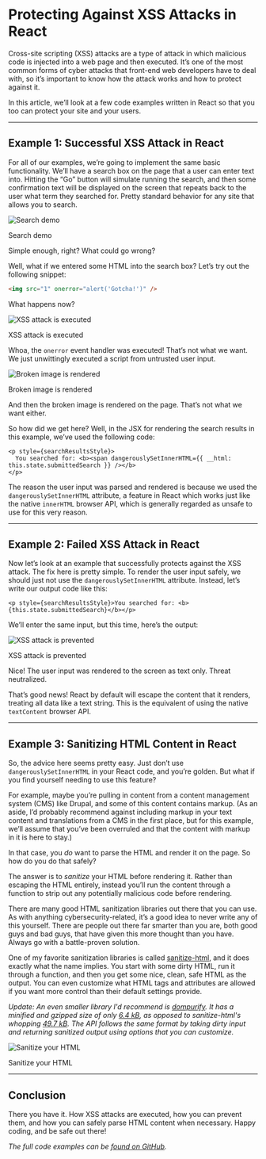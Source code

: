 # Protecting Against XSS Attacks in React

Cross-site scripting (XSS) attacks are a type of attack in which malicious code is injected into a web page and then executed. It’s one of the most common forms of cyber attacks that front-end web developers have to deal with, so it’s important to know how the attack works and how to protect against it.

In this article, we’ll look at a few code examples written in React so that you too can protect your site and your users.

---

## Example 1: Successful XSS Attack in React

For all of our examples, we’re going to implement the same basic functionality. We’ll have a search box on the page that a user can enter text into. Hitting the “Go” button will simulate running the search, and then some confirmation text will be displayed on the screen that repeats back to the user what term they searched for. Pretty standard behavior for any site that allows you to search.

![Search demo](https://dev-to-uploads.s3.amazonaws.com/i/7xqkoxkwas8uwa60vg75.png)
<figcaption>Search demo</figcaption>

Simple enough, right? What could go wrong?

Well, what if we entered some HTML into the search box? Let’s try out the following snippet:

```HTML
<img src="1" onerror="alert('Gotcha!')" />
```

What happens now?

![XSS attack is executed](https://dev-to-uploads.s3.amazonaws.com/i/l30x0pnnvwzan1jb7ads.png)
<figcaption>XSS attack is executed</figcaption>

Whoa, the `onerror` event handler was executed! That’s not what we want. We just unwittingly executed a script from untrusted user input.

![Broken image is rendered](https://dev-to-uploads.s3.amazonaws.com/i/skhzsgiqburobltpdub9.png)
<figcaption>Broken image is rendered</figcaption>

And then the broken image is rendered on the page. That’s not what we want either.

So how did we get here? Well, in the JSX for rendering the search results in this example, we’ve used the following code:

```JSX
<p style={searchResultsStyle}>
  You searched for: <b><span dangerouslySetInnerHTML={{ __html: this.state.submittedSearch }} /></b>
</p>
```

The reason the user input was parsed and rendered is because we used the `dangerouslySetInnerHTML` attribute, a feature in React which works just like the native `innerHTML` browser API, which is generally regarded as unsafe to use for this very reason.

---

## Example 2: Failed XSS Attack in React

Now let’s look at an example that successfully protects against the XSS attack. The fix here is pretty simple. To render the user input safely, we should just not use the `dangerouslySetInnerHTML` attribute. Instead, let’s write our output code like this:

```JSX
<p style={searchResultsStyle}>You searched for: <b>{this.state.submittedSearch}</b></p>
```

We’ll enter the same input, but this time, here’s the output:

![XSS attack is prevented](https://dev-to-uploads.s3.amazonaws.com/i/viiw3nnqhdplwceyqpga.png)
<figcaption>XSS attack is prevented</figcaption>

Nice! The user input was rendered to the screen as text only. Threat neutralized.

That’s good news! React by default will escape the content that it renders, treating all data like a text string. This is the equivalent of using the native `textContent` browser API.

---

## Example 3: Sanitizing HTML Content in React

So, the advice here seems pretty easy. Just don’t use `dangerouslySetInnerHTML` in your React code, and you’re golden. But what if you find yourself needing to use this feature?

For example, maybe you’re pulling in content from a content management system (CMS) like Drupal, and some of this content contains markup. (As an aside, I’d probably recommend against including markup in your text content and translations from a CMS in the first place, but for this example, we’ll assume that you’ve been overruled and that the content with markup in it is here to stay.)

In that case, you *do* want to parse the HTML and render it on the page. So how do you do that safely?

The answer is to *sanitize* your HTML before rendering it. Rather than escaping the HTML entirely, instead you’ll run the content through a function to strip out any potentially malicious code before rendering.

There are many good HTML sanitization libraries out there that you can use. As with anything cybersecurity-related, it’s a good idea to never write any of this yourself. There are people out there far smarter than you are, both good guys and bad guys, that have given this more thought than you have. Always go with a battle-proven solution.

One of my favorite sanitization libraries is called [sanitize-html](https://www.npmjs.com/package/sanitize-html), and it does exactly what the name implies. You start with some dirty HTML, run it through a function, and then you get some nice, clean, safe HTML as the output. You can even customize what HTML tags and attributes are allowed if you want more control than their default settings provide.

*Update: An even smaller library I'd recommend is [dompurify](https://www.npmjs.com/package/dompurify). It has a minified and gzipped size of only [6.4 kB](https://bundlephobia.com/result?p=dompurify@2.2.2), as opposed to sanitize-html's whopping [49.7 kB](https://bundlephobia.com/result?p=sanitize-html@2.1.2). The API follows the same format by taking dirty input and returning sanitized output using options that you can customize.*

![Sanitize your HTML](https://dev-to-uploads.s3.amazonaws.com/i/5zd194wsji1bk8r0x7fh.png)
<figcaption>Sanitize your HTML</figcaption>

---

## Conclusion

There you have it. How XSS attacks are executed, how you can prevent them, and how you can safely parse HTML content when necessary. Happy coding, and be safe out there!

*The full code examples can be [found on GitHub](https://github.com/thawkin3/xss-demo).*
